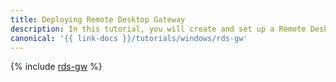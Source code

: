 ```yaml
---
title: Deploying Remote Desktop Gateway
description: In this tutorial, you will create and set up a Remote Desktop Gateway infrastructure.
canonical: '{{ link-docs }}/tutorials/windows/rds-gw'
---
```


{% include [rds-gw](../../_tutorials/windows/rds-gw.md) %}